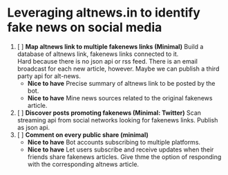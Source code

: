 Leveraging altnews.in to identify fake news on social media
============================================================

1. [ ] **Map altnews link to multiple fakenews links (Minimal)** Build a database of altnews link, fakenews links connected to it.  
   Hard because there is no json api or rss feed. There is an email broadcast for each new article, however. Maybe we can publish a third party api for alt-news. 
   - **Nice to have** Precise summary of altnews link to be posted by the bot.
   - **Nice to have** Mine news sources related to the original fakenews article. 
2. [ ] **Discover posts promoting fakenews (Minimal: Twitter)** Scan streaming api from social networks looking for fakenews links. Publish as json api.
3. [ ] **Comment on every public share (minimal)**
   - **Nice to have** Bot accounts subscribing to multiple platforms.
   - **Nice to have** Let users subscribe and receive updates when their friends share fakenews articles. Give thme the option of responding with the corresponding altnews article.
